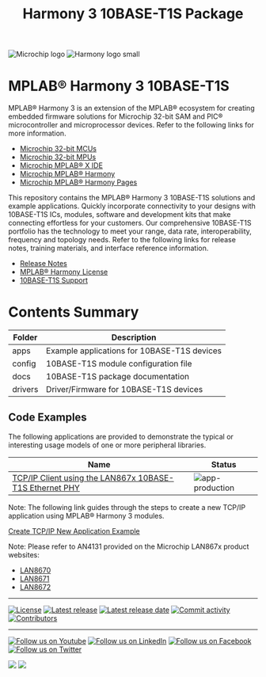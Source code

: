 ﻿---
title: Harmony 3 10BASE-T1S Package
nav_order: 1
has_children: true
has_toc: false
---

![Microchip logo](https://raw.githubusercontent.com/wiki/Microchip-MPLAB-Harmony/Microchip-MPLAB-Harmony.github.io/images/microchip_logo.png)
![Harmony logo small](https://raw.githubusercontent.com/wiki/Microchip-MPLAB-Harmony/Microchip-MPLAB-Harmony.github.io/images/microchip_mplab_harmony_logo_small.png)

# MPLAB® Harmony 3 10BASE-T1S

MPLAB® Harmony 3 is an extension of the MPLAB® ecosystem for creating
embedded firmware solutions for Microchip 32-bit SAM and PIC® microcontroller
and microprocessor devices.  Refer to the following links for more information.

- [Microchip 32-bit MCUs](https://www.microchip.com/design-centers/32-bit)
- [Microchip 32-bit MPUs](https://www.microchip.com/design-centers/32-bit-mpus)
- [Microchip MPLAB® X IDE](https://www.microchip.com/mplab/mplab-x-ide)
- [Microchip MPLAB® Harmony](https://www.microchip.com/mplab/mplab-harmony)
- [Microchip MPLAB® Harmony Pages](https://microchip-mplab-harmony.github.io/)

This repository contains the MPLAB® Harmony 3 10BASE-T1S solutions and example
applications. Quickly incorporate connectivity to your designs with 10BASE-T1S
ICs, modules, software and development kits that make connecting effortless
for your customers. Our comprehensive 10BASE-T1S portfolio has the technology
to meet your range, data rate, interoperability, frequency and topology needs.
Refer to the following links for release notes, training materials,
and interface reference information.

- [Release Notes](release_notes.md)
- [MPLAB® Harmony License](mplab_harmony_license.md)
- [10BASE-T1S Support](https://www.microchip.com/support)

# Contents Summary

| Folder    | Description                                   |
| ---       | ---                                           |
| apps      | Example applications for 10BASE-T1S devices   |
| config    | 10BASE-T1S module configuration file          |
| docs      | 10BASE-T1S package documentation              |
| drivers   | Driver/Firmware for 10BASE-T1S devices        |

## Code Examples

The following applications are provided to demonstrate the typical or
interesting usage models of one or more peripheral libraries.

| Name                                                                      | Status                                                                                            |
| ---                                                                       | ---                                                                                               |
|[TCP/IP Client using the LAN867x 10BASE-T1S Ethernet PHY](apps/tcpip_iperf_10base_t1s/readme.md)  | ![app-production](https://img.shields.io/badge/application-production-brightgreen?style=plastic)  |

Note: The following link guides through the steps to create a new TCP/IP application
using MPLAB® Harmony 3 modules.

[Create TCP/IP New Application Example](https://github.com/Microchip-MPLAB-Harmony/net/wiki/Create-your-first-tcpip-application)

Note: Please refer to AN4131 provided on the Microchip LAN867x product websites:
- [LAN8670](https://www.microchip.com/en-us/product/lan8670)
- [LAN8671](https://www.microchip.com/en-us/product/lan8671)
- [LAN8672](https://www.microchip.com/en-us/product/lan8672)

____

[![License](https://img.shields.io/badge/license-Harmony%20license-orange.svg)](https://github.com/Microchip-MPLAB-Harmony/net_10base_t1s/blob/master/mplab_harmony_license.md)
[![Latest release](https://img.shields.io/github/release/Microchip-MPLAB-Harmony/net_10base_t1s.svg)](https://github.com/Microchip-MPLAB-Harmony/net_10base_t1s/releases/latest)
[![Latest release date](https://img.shields.io/github/release-date/Microchip-MPLAB-Harmony/net_10base_t1s.svg)](https://github.com/Microchip-MPLAB-Harmony/net_10base_t1s/releases/latest)
[![Commit activity](https://img.shields.io/github/commit-activity/y/Microchip-MPLAB-Harmony/net_10base_t1s.svg)](https://github.com/Microchip-MPLAB-Harmony/net_10base_t1s/graphs/commit-activity)
[![Contributors](https://img.shields.io/github/contributors-anon/Microchip-MPLAB-Harmony/net_10base_t1s.svg)]()
____

[![Follow us on Youtube](https://img.shields.io/badge/Youtube-Follow%20us%20on%20Youtube-red.svg)](https://www.youtube.com/user/MicrochipTechnology)
[![Follow us on LinkedIn](https://img.shields.io/badge/LinkedIn-Follow%20us%20on%20LinkedIn-blue.svg)](https://www.linkedin.com/company/microchip-technology)
[![Follow us on Facebook](https://img.shields.io/badge/Facebook-Follow%20us%20on%20Facebook-blue.svg)](https://www.facebook.com/microchiptechnology/)
[![Follow us on Twitter](https://img.shields.io/twitter/follow/MicrochipTech.svg?style=social)](https://twitter.com/MicrochipTech)

[![](https://img.shields.io/github/stars/Microchip-MPLAB-Harmony/net_10base_t1s.svg?style=social)]()
[![](https://img.shields.io/github/watchers/Microchip-MPLAB-Harmony/net_10base_t1s.svg?style=social)]()

